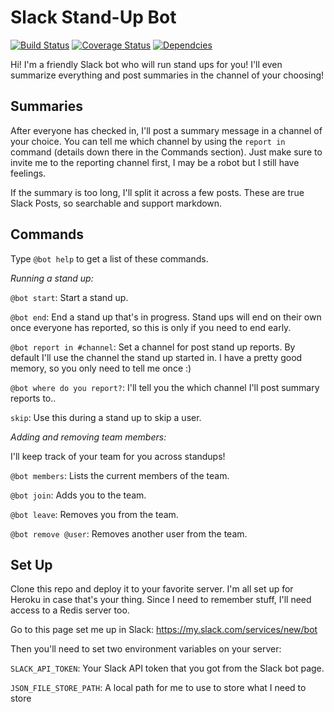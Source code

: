 # Slack Stand-Up Bot
[![Build Status](https://travis-ci.org/colestrode/slack-standup-bot.svg?branch=master)](https://travis-ci.org/colestrode/slack-standup-bot)
[![Coverage Status](https://coveralls.io/repos/github/colestrode/slack-standup-bot/badge.svg?branch=master)](https://coveralls.io/github/colestrode/slack-standup-bot?branch=master)
[![Dependcies](https://david-dm.org/colestrode/slack-standup-bot.svg)](https://david-dm.org/colestrode/slack-standup-bot)

Hi! I'm a friendly Slack bot who will run stand ups for you! I'll even summarize everything and post summaries in the channel of your choosing!

## Summaries

After everyone has checked in, I'll post a summary message in a channel of your choice. You can tell me which channel by 
using the `report in` command (details down there in the Commands section). 
Just make sure to invite me to the reporting channel first, I may be a robot but I still have feelings.  

If the summary is too long, I'll split it across a few posts. These are true Slack Posts, so searchable and support markdown.

## Commands
Type `@bot help` to get a list of these commands.

_Running a stand up:_

`@bot start`: Start a stand up.

`@bot end`: End a stand up that's in progress. Stand ups will end on their own once everyone has reported, so this is only if you need to end early.

`@bot report in #channel`: Set a channel for post stand up reports. By default I'll use the channel the stand up started in.
I have a pretty good memory, so you only need to tell me once :)

`@bot where do you report?`: I'll tell you the which channel I'll post summary reports to..

`skip`: Use this during a stand up to skip a user.

_Adding and removing team members:_

I'll keep track of your team for you across standups!

`@bot members`: Lists the current members of the team.

`@bot join`: Adds you to the team.

`@bot leave`: Removes you from the team.

`@bot remove @user`: Removes another user from the team.

## Set Up

Clone this repo and deploy it to your favorite server. I'm all set up for Heroku in case that's your thing.
Since I need to remember stuff, I'll need access to a Redis server too.

Go to this page set me up in Slack: https://my.slack.com/services/new/bot

Then you'll need to set two environment variables on your server:

`SLACK_API_TOKEN`: Your Slack API token that you got from the Slack bot page.

`JSON_FILE_STORE_PATH`: A local path for me to use to store what I need to store
